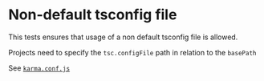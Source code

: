 # Non-default tsconfig file

This tests ensures that usage of a non default tsconfig file is allowed.

Projects need to specify the `tsc.configFile` path in relation to the `basePath` 

See [`karma.conf.js`](./karma.conf.js)
